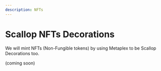 ```yaml
---
description: NFTs
---
```


# Scallop NFTs Decorations

We will mint NFTs \(Non-Fungible tokens\) by using Metaplex to be Scallop Decorations too.

\(coming soon\)


